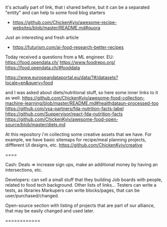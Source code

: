 

it's actually part of link, that i shared before, but it can be a separated "entity" and can help to some food blog starters
- https://github.com/ChickenKyiv/awesome-recipe-websites/blob/master/README.md#quora

Just an interesting and fresh article
- https://futurism.com/ai-food-research-better-recipes


Today received a questions from a ML engineer.
EU:
https://food.opendata.ch/
https://www.foodrepo.org/
https://food.opendata.ch/#fooddata

https://www.europeandataportal.eu/data/?#/datasets?locale=en&query=food

and I was asked about diets/nutritional stuff, so here some inner links to it as well.
https://github.com/ChickenKyiv/awesome-food-collection-machine-learning/blob/master/README.md#healthdataun-processed-too
https://github.com/vsa-partners/fda-nutrition-facts-label
https://github.com/Suppervisor/react-fda-nutrition-facts
https://github.com/ChickenKyiv/awesome-food-open-source/blob/master/diets.md


At this repository i'm collecting some creative assets that we have.
For example, we have basic sitemaps for recipe/meal planning projects, diffferent UI designs, etc.
https://github.com/ChickenKyiv/creative


====

Cash: Deals => increase sign ups, make an additional money by having an intersections, etc.

Developers: can sell a small stuff that they building
Job boards with people, related to food tech background. Other lists of links...
Testers can write a tests, as libraries
Markupers can write blocks/pages, that can be user/purchased/changed.

Open-source section with listing of projects that are part of our alliance, that may be easily changed and used later.

============
